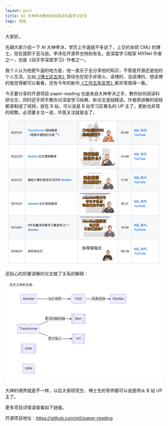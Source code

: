 ```yaml
---
layout: post
title: AI 大神李沐教你如何阅读机器学习论文
tags: 其他
---
```


大家好。

先跟大家介绍一下 AI 大神李沐，学历上牛逼就不多说了，上交的本硕 CMU 的博士，现在就职于亚马逊。李沐在开源界也特别有名，是深度学习框架 MXNet 作者之一，也是《动手学深度学习》作者之一。 

我个人认为他更牛逼的地方是，他一直乐于去分享他的知识，不管是开源还是他的个人生活，比如[《博士这五年》](https://zhuanlan.zhihu.com/p/25099638)曾经也在知乎非常火，读博的、没读博的、想读博的我觉得都可以看看。还有今年的新作[《工作五年反思》](https://zhuanlan.zhihu.com/p/374777591)都非常值得一看。

今天要分享的开源项目 paper-reading 也是来自大神李沐之手，教你如何阅读科研论文，同时还手把手教你对深度学习经典、新论文逐段精读。作者把讲解的视频都录制成了视频，放在 B 站，可以说是 B 站学习区著名的 UP 主了，更新也非常的频繁。必须要关注一波，毕竟关注就是会了。

![image-20211107221748566](https://raw.githubusercontent.com/ZhuPeng/pic/master/images/compress_image-20211107221748566.png)

还贴心的将要讲解的论文做了关系的解释：

![image-20211107221845222](https://raw.githubusercontent.com/ZhuPeng/pic/master/images/compress_image-20211107221845222.png)

大神的境界就是不一样，以后大家研究生、博士生的导师都可以说是师从 B 站 UP 主了。

更多项目详情请查看如下链接。

开源项目地址：https://github.com/mli/paper-reading
